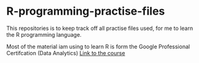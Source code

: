# R-programming-practise-files
This repositories is to keep track off all practise files used,
for me to learn the R programming language.

Most of the material iam using to learn R is form the Google Professional Certifcation (Data Analytics)
[Link to the course](https://www.coursera.org/professional-certificates/google-data-analytics?utm_source=gg&utm_medium=sem&utm_campaign=15-GoogleDataAnalytics-ROW&utm_content=15-GoogleDataAnalytics-ROW&campaignid=12566515400&adgroupid=117869292845&device=c&keyword=google%20data%20analytics%20certification&matchtype=p&network=g&devicemodel=&adpostion=&creativeid=507290840621&hide_mobile_promo&gclid=CjwKCAjwjuqDBhAGEiwAdX2cjy3nUDOKZKPzCVqJe_6rGNTlPSObTc9oq4BtKgg-Y1thrJpQn6Z7RxoCiFcQAvD_BwE)
